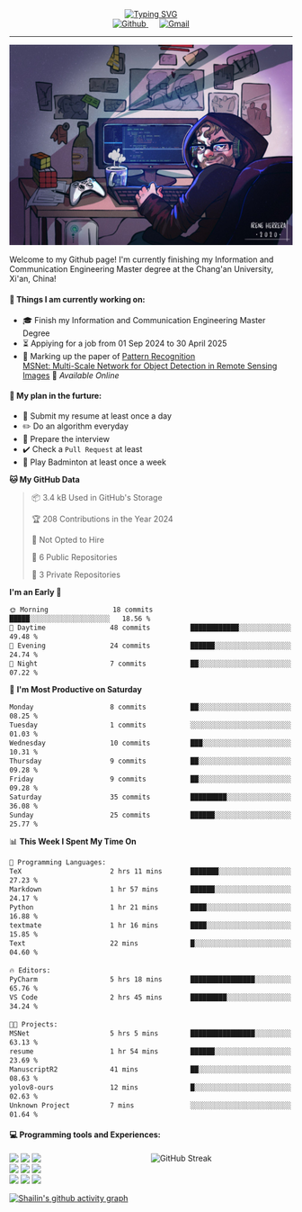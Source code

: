 <div style="text-align: center;">
    <a href="https://git.io/typing-svg">
        <img src="https://readme-typing-svg.demolab.com?font=Lucida+Handwriting&size=35&pause=1000&color=36F7EA&center=true&width=1000&height=50&lines=Welcome+to+Shailin's+World!" alt="Typing SVG" />
    </a>
</div>

<div align="center">
    <a href="https://github.com/ShailinXia">
        <img src="https://img.shields.io/badge/-Github-000?style=flat&logo=Github&logoColor=white" alt="Github" />
    </a>
    &nbsp;&nbsp;&nbsp;&nbsp;
    <a href="mailto:shailinxia666@gmail.com">
        <img src="https://img.shields.io/badge/-Gmail-c14438?style=flat&logo=Gmail&logoColor=white" alt="Gmail" />
    </a>
</div>

---

<img src="cover_image.jpg" />

Welcome to my Github page! I'm currently finishing my Information and Communication Engineering Master degree at the Chang'an University, Xi'an, China!  

<!--
<img align="right" alt="img" src="cover_image.jpg" width="40%" height="auto" />
-->
#### 🔭 Things I am currently working on: 
- :mortar_board: Finish my Information and Communication Engineering Master Degree  
- :hourglass_flowing_sand: Appiying for a job from 01 Sep 2024 to 30 April 2025 
- :star2: Marking up the paper of [Pattern Recognition](https://www.sciencedirect.com/science/article/pii/S0031320324007349?via%3Dihub)  
  [MSNet: Multi-Scale Network for Object Detection in Remote Sensing Images](https://github.com/ShailinXia/MSNet) 🚀 *Available Online*

#### :scroll: My plan in the furture:
- :lollipop: Submit my resume at least once a day
- :pencil2: Do an algorithm everyday
- :see_no_evil: Prepare the interview
- ✔️ Check a `Pull Request` at least
- 🏸 Play Badminton at least once a week

<!--START_SECTION:waka-->
**🐱 My GitHub Data** 

> 📦 3.4 kB Used in GitHub's Storage 
 > 
> 🏆 208 Contributions in the Year 2024
 > 
> 🚫 Not Opted to Hire
 > 
> 📜 6 Public Repositories 
 > 
> 🔑 3 Private Repositories 
 > 
**I'm an Early 🐤** 

```text
🌞 Morning                18 commits          █████░░░░░░░░░░░░░░░░░░░░   18.56 % 
🌆 Daytime                48 commits          ████████████░░░░░░░░░░░░░   49.48 % 
🌃 Evening                24 commits          ██████░░░░░░░░░░░░░░░░░░░   24.74 % 
🌙 Night                  7 commits           ██░░░░░░░░░░░░░░░░░░░░░░░   07.22 % 
```
📅 **I'm Most Productive on Saturday** 

```text
Monday                   8 commits           ██░░░░░░░░░░░░░░░░░░░░░░░   08.25 % 
Tuesday                  1 commits           ░░░░░░░░░░░░░░░░░░░░░░░░░   01.03 % 
Wednesday                10 commits          ███░░░░░░░░░░░░░░░░░░░░░░   10.31 % 
Thursday                 9 commits           ██░░░░░░░░░░░░░░░░░░░░░░░   09.28 % 
Friday                   9 commits           ██░░░░░░░░░░░░░░░░░░░░░░░   09.28 % 
Saturday                 35 commits          █████████░░░░░░░░░░░░░░░░   36.08 % 
Sunday                   25 commits          ██████░░░░░░░░░░░░░░░░░░░   25.77 % 
```


📊 **This Week I Spent My Time On** 

```text
💬 Programming Languages: 
TeX                      2 hrs 11 mins       ███████░░░░░░░░░░░░░░░░░░   27.23 % 
Markdown                 1 hr 57 mins        ██████░░░░░░░░░░░░░░░░░░░   24.17 % 
Python                   1 hr 21 mins        ████░░░░░░░░░░░░░░░░░░░░░   16.88 % 
textmate                 1 hr 16 mins        ████░░░░░░░░░░░░░░░░░░░░░   15.85 % 
Text                     22 mins             █░░░░░░░░░░░░░░░░░░░░░░░░   04.60 % 

🔥 Editors: 
PyCharm                  5 hrs 18 mins       ████████████████░░░░░░░░░   65.76 % 
VS Code                  2 hrs 45 mins       █████████░░░░░░░░░░░░░░░░   34.24 % 

🐱‍💻 Projects: 
MSNet                    5 hrs 5 mins        ████████████████░░░░░░░░░   63.13 % 
resume                   1 hr 54 mins        ██████░░░░░░░░░░░░░░░░░░░   23.69 % 
ManuscriptR2             41 mins             ██░░░░░░░░░░░░░░░░░░░░░░░   08.63 % 
yolov8-ours              12 mins             █░░░░░░░░░░░░░░░░░░░░░░░░   02.63 % 
Unknown Project          7 mins              ░░░░░░░░░░░░░░░░░░░░░░░░░   01.64 % 
```


<!--END_SECTION:waka-->

#### :computer: Programming tools and Experiences:
<p>
 	<!--
	<img height="75%" alt="Shailin's GitHub status" align="right" src="https://github-readme-stats.vercel.app/api/top-langs/?username=ShailinXia&layout=donut" alt="Top Languages" /> 
	<img  width="50%" align="right" src="https://github-readme-stats.vercel.app/api/top-langs/?username=ShailinXia&hide_title=true&hide_border=true&layout=compact&langs_count=6&text_color=000&icon_color=fff&bg_color=0,52fa5a,4dfcff,c64dff&theme=graywhite" />
	-->
	<a href="https://git.io/streak-stats"><img width="50%" align="right" src="https://streak-stats.demolab.com?user=ShailinXia&theme=tokyonight-duo&hide_border=true" alt="GitHub Streak" /></a>
	<code><img width="12%" src="https://www.vectorlogo.zone/logos/python/python-ar21.svg"></code>
	<code><img width="12%" src="https://www.vectorlogo.zone/logos/jupyter/jupyter-ar21.svg"></code>
	<code><img width="12%" src="https://upload.wikimedia.org/wikipedia/commons/thumb/9/92/LaTeX_logo.svg/1200px-LaTeX_logo.svg.png"></code>
	<br />
	<code><img width="12%" src="https://www.vectorlogo.zone/logos/java/java-ar21.svg"></code>
	<code><img width="12%" src="https://www.vectorlogo.zone/logos/mysql/mysql-ar21.svg"></code>
	<code><img width="12%" src="https://www.vectorlogo.zone/logos/getpostman/getpostman-ar21.svg"></code>
	<br />
	<code><img width="12%" src="https://www.vectorlogo.zone/logos/hsbc/hsbc-ar21.svg"></code>
	<code><img width="12%" src="https://www.vectorlogo.zone/logos/atlassian_jira/atlassian_jira-ar21.svg"></code>
	<code><img width="12%" src="https://www.vectorlogo.zone/logos/google_cloud/google_cloud-ar21.svg"></code>
</p>


[![Shailin's github activity graph](https://github-readme-activity-graph.vercel.app/graph?username=ShailinXia&theme=elegant)](https://github.com/ashutosh00710/github-readme-activity-graph)

<!--
<div align="center">
	<img  src="https://github-readme-stats.vercel.app/api/top-langs/?username=ShailinXia&hide_title=true&hide_border=true&layout=compact&text_color=000&icon_color=fff&bg_color=0,52fa5a,4dfcff,c64dff&theme=graywhite" />
</div>
-->
